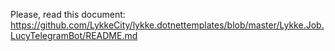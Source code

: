﻿
Please, read this document: https://github.com/LykkeCity/lykke.dotnettemplates/blob/master/Lykke.Job.LucyTelegramBot/README.md